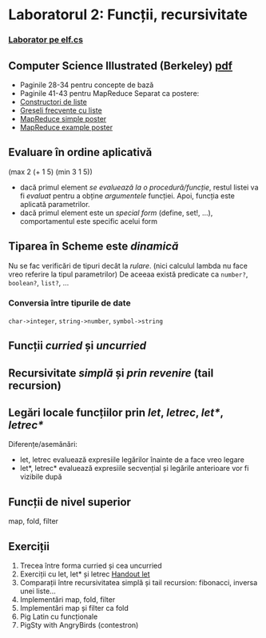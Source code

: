 # Laboratorul 2: Funcții, recursivitate

### [Laborator pe elf.cs](http://elf.cs.pub.ro/pp/laboratoare/l2)

## Computer Science Illustrated (Berkeley) [pdf](http://www.eecs.berkeley.edu/Pubs/TechRpts/2009/EECS-2009-79.pdf)
* Paginile 28-34 pentru concepte de bază
* Paginile 41-43 pentru MapReduce
Separat ca postere:
* [Constructori de liste](http://csillustrated.berkeley.edu/PDFs/posters/list-constructors-poster.pdf)
* [Greșeli frecvente cu liste](http://csillustrated.berkeley.edu/PDFs/posters/list-mistakes-poster.pdf)
* [MapReduce simple poster](http://csillustrated.berkeley.edu/PDFs/posters/mapreduce-poster.pdf)
* [MapReduce example poster](http://csillustrated.berkeley.edu/PDFs/posters/mapreduce-example-poster.pdf)

## Evaluare în ordine aplicativă
(max 2 (+ 1 5) (min 3 1 5))
* dacă primul element *se evaluează la o procedură/funcție*, restul listei va fi *evaluat* pentru a obține *argumentele* funcției. Apoi, funcția este aplicată parametrilor.
* dacă primul element este un *special form* (define, set!, ...), comportamentul este specific acelui form

## Tiparea în Scheme este *dinamică*
Nu se fac verificări de tipuri decât la *rulare*. (nici calculul lambda nu face vreo referire la tipul parametrilor)
De aceeaa există predicate ca `number?`, `boolean?`, `list?`, ...
### Conversia între tipurile de date
`char->integer`, `string->number`, `symbol->string`

## Funcții *curried* și *uncurried*

## Recursivitate *simplă* și *prin revenire* (tail recursion)

## Legări locale funcțiilor prin *let*, *letrec*, <em>let*</em>, <em>letrec*</em>
Diferențe/asemănări:
* let, letrec evaluează expresiile legărilor înainte de a face vreo
  legare
* let\*, letrec* evaluează expresiile secvențial și legările
  anterioare vor fi vizibile după 

## Funcții de nivel superior
map, fold, filter

## Exerciții
1. Trecea între forma curried și cea uncurried
1. Exerciții cu let, let* și letrec
[Handout let](http://www.cs.vassar.edu/~cs295/handouts/let-forms.pdf)
1. Comparații între recursivitatea simplă și tail recursion: fibonacci, inversa unei liste...
1. Implementări map, fold, filter
1. Implementări map și filter ca fold
1. Pig Latin cu funcționale 
1. PigSty with AngryBirds (contestron)
